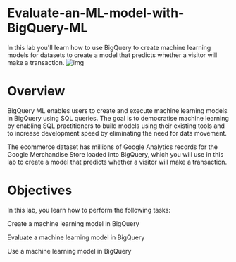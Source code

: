 # Evaluate-an-ML-model-with-BigQuery-ML
In this lab you'll learn how to use BigQuery to create machine learning  models for datasets to create a model that predicts whether a visitor will make a transaction.
![img](https://media.licdn.com/dms/image/C5612AQHTZ-oCyeQxbQ/article-inline_image-shrink_1000_1488/0/1600229438033?e=1695859200&v=beta&t=1q5LqEhOiFE6nggf6FSZGyI62mu9mi41zeIHSepged8)

# Overview
BigQuery ML enables users to create and execute machine learning models in BigQuery using SQL queries. The goal is to democratise machine learning by enabling SQL practitioners to build models using their existing tools and to increase development speed by eliminating the need for data movement.

The ecommerce dataset has millions of Google Analytics records for the Google Merchandise Store loaded into BigQuery, which you will use in this lab to create a model that predicts whether a visitor will make a transaction.

# Objectives
In this lab, you learn how to perform the following tasks:

Create a machine learning model in BigQuery

Evaluate a machine learning model in BigQuery

Use a machine learning model in BigQuery
